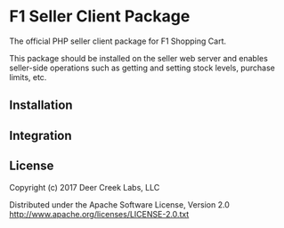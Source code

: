 # F1 Seller Client Package

The official PHP seller client package for F1 Shopping Cart.

This package should be installed on the seller web server and enables seller-side
operations such as getting and setting stock levels, purchase limits, etc.

## Installation

## Integration

## License

Copyright (c) 2017 Deer Creek Labs, LLC

Distributed under the Apache Software License, Version 2.0
http://www.apache.org/licenses/LICENSE-2.0.txt
